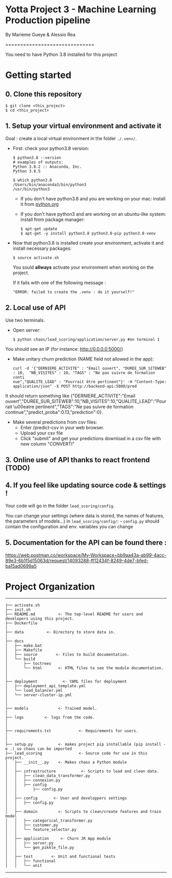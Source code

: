 # Yotta Project 3 - Machine Learning Production pipeline

By Marieme Gueye & Alessio Rea

==============================

You need to have Python 3.8 installed for this project

# Getting started

## 0. Clone this repository

```
$ git clone <this_project>
$ cd <this_project>
```

## 1. Setup your virtual environment and activate it

Goal : create a local virtual environment in the folder `./.venv/`.

- First: check your python3.8 version:

    ```
    $ python3.8 --version
    # examples of outputs:
    Python 3.8.2 :: Anaconda, Inc.
    Python 3.8.5

    $ which python3.8
    /Users/bin/anaconda3/bin/python3
    /usr/bin/python3
    ```

    - If you don't have python3.8 and you are working on your mac: install it from [python.org](https://www.python.org/downloads/)
    - If you don't have python3 and are working on an ubuntu-like system: install from package manager:

        ```
        $ apt-get update
        $ apt-get -y install python3.8 python3.8-pip python3.8-venv
        ```

- Now that python3.8 is installed create your environment, activate it and install necessary packages:

    ```
    $ source activate.sh
    ```

    You sould **allways** activate your environment when working on the project.

    If it fails with one of the following message :
    ```
    "ERROR: failed to create the .venv : do it yourself!"
    ```

## 2. Local use of API

Use two terminals.

- Open server:
    ```
    $ python chaos/lead_scoring/application/server.py #on terminal 1
    ```

You should see an IP (for instance: http://0.0.0.0:5000/)

- Make unitary churn prediction (NAME field not allowed in the app):
    ```
    curl -d '{"DERNIERE_ACTIVITE" : "Email ouvert", "DUREE_SUR_SITEWEB" : 10,  "NB_VISITES" : 10, "TAGS" : "Ne pas suivre de formation conti
    nue","QUALITE_LEAD" : "Pourrait être pertinent"}' -H "Content-Type: application/json" -X POST http://backend-api:5000/pred
    ```

It should return something like {"DERNIERE_ACTIVITE":"Email ouvert","DUREE_SUR_SITEWEB":10,"NB_VISITES":10,"QUALITE_LEAD":"Pourrait \u00eatre pertinent","TAGS":"Ne pas suivre de formation continue","predict_proba":0.13,"prediction":0}.

- Make several predictions from csv files:
    * Enter <IP>/predict-csv in your web browser.
    * Upload your csv file
    * Click "submit" and get your predictions download in a csv file with new column "CONVERTI"

## 3. Online use of API thanks to react frontend (TODO)




## 4. If you feel like updating source code & settings !

Your code will go in the folder `lead_scoring/config`.

You can change your settings (where data is stored, the names of features, the parameters of models...)
in `lead_scoring/config/`:
    - `config.py` should contain the configuration and env. variables you can change


## 5. Documentation for the API can be found there : 
https://web.postman.co/workspace/My-Workspace~bb9aa43a-ab99-4acc-89e3-6b1f5d15063d/request/14093288-ff12434f-8249-4de7-bfed-ba15ad0699a5


# Project Organization 
----------------------

    ├── activate.sh
    ├── init.sh
    ├── README.md          <- The top-level README for users and developers using this project.
    ├── Dockerfile
    │
    ├── data          <- Directory to store data in.
    │
    ├── docs
    │   ├── make.bat
    │   ├── Makefile
    │   ├── source        <- Files to build documentation.
    │   └── build
    │       ├── toctrees
    │       └── html       <- HTML files to see the module documentation.
    │
    │
    ├── deployment           <- YAML files for deployment
    │   ├── deployment_api_template.yml       
    │   └── load_balancer.yml   
    │   └── server-cluster-ip.yml                       
    │
    │
    ├── models             <- Trained model.
    │
    ├── logs         <- logs from the code.
    │
    │
    ├── requirements.txt            <- Requirements for users.
    │
    │
    ├── setup.py           <- makes project pip installable (pip install -e .) so chaos can be imported
    ├── lead_scoring                <- Source code for use in this project.
    │   ├── __init__.py    <- Makes chaos a Python module
    │   │
    │   ├── infrastructure           <- Scripts to load and clean data.
    │   │   ├── clean_data_transformer.py
    │   │   ├── connexion.py    
    │   │   ├── config
    │   │       ├── config.py
    │   │
    │   ├── config       <- User and developpers settings
    │   │   ├── config.py
    │   │
    │   ├── domain         <- Scripts to clean/create features and train model
    │   │   ├── categorical_transformer.py
    │   │   ├── customer.py
    │   │   └── feature_selector.py
    │   │
    │   ├── application     <- Churn JR App module
    │   │   ├── server.py
    │   │   └── gen_pikkle_file.py
    │   │
    │   ├── test        <- Unit and functional tests
    │   │   ├── functional
    │   │   └── unit


--------





